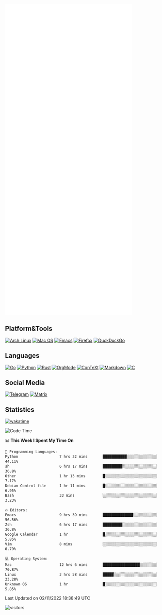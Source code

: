 ![Metrics](https://github.com/SteamedFish/SteamedFish/blob/master/github-metrics.svg)

## Platform&Tools

[![Arch Linux](https://img.shields.io/badge/ArchLinux-1793D1?logo=arch-linux&logoColor=fff&style=flat-square)](https://archlinux.org/)
[![Mac OS](https://img.shields.io/badge/MacOS-000000?style=flat-square&logo=macos&logoColor=F0F0F0)](https://www.apple.com/macos/)
[![Emacs](https://img.shields.io/badge/Emacs-%237F5AB6.svg?&style=flat-square&logo=gnu-emacs&logoColor=white)](https://www.gnu.org/software/emacs/)
[![Firefox](https://img.shields.io/badge/Firefox-FF7139?style=flat-square&logo=Firefox-Browser&logoColor=white)](https://firefox.com/)
[![DuckDuckGo](https://img.shields.io/badge/DuckDuckGo-DE5833?style=flat-square&logo=DuckDuckGo&logoColor=white)](https://duckduckgo.com/)

## Languages

[![Go](https://img.shields.io/badge/Golang-%2300ADD8.svg?style=flat-square&logo=go&logoColor=white)](https://golang.org/)
[![Python](https://img.shields.io/badge/Python-3670A0?style=flat-square&logo=python&logoColor=ffdd54)](https://www.python.org/)
[![Rust](https://img.shields.io/badge/Rust-%23000000.svg?style=flat-square&logo=rust&logoColor=white)](https://www.rust-lang.org/)
[![OrgMode](https://img.shields.io/badge/OrgMode-%23000000.svg?style=flat-square&logo=org&logoColor=white)](https://orgmode.org/)
[![ConTeXt](https://img.shields.io/badge/ConTeXt-%23008080.svg?style=flat-square&logo=latex&logoColor=white)](https://contextgarden.net/)
[![Markdown](https://img.shields.io/badge/MarkDown-%23000000.svg?style=flat-square&logo=markdown&logoColor=white)](https://daringfireball.net/projects/markdown/)
[![C](https://img.shields.io/badge/C-%2300599C.svg?style=flat-square&logo=c&logoColor=white)](https://www.iso.org/standard/74528.html)

## Social Media
[![Telegram](https://img.shields.io/badge/SteamedFish-2CA5E0?style=social&logo=telegram&logoColor=white)](https://t.me/SteamedFish)
[![Matrix](https://img.shields.io/badge/SteamedFish-2CA5E0?style=social&logo=matrix&logoColor=black)](https://matrix.to/#/@i:steamedfish.org)

## Statistics
[![wakatime](https://wakatime.com/badge/user/168280d6-fcf2-4b4f-ad3a-dc4612f35b38.svg)](https://wakatime.com/@168280d6-fcf2-4b4f-ad3a-dc4612f35b38)

<!--START_SECTION:waka-->
![Code Time](http://img.shields.io/badge/Code%20Time-2%2C105%20hrs%2057%20mins-blue)

📊 **This Week I Spent My Time On** 

```text
💬 Programming Languages: 
Python                   7 hrs 32 mins       ███████████░░░░░░░░░░░░░░   44.11% 
sh                       6 hrs 17 mins       █████████░░░░░░░░░░░░░░░░   36.8% 
Other                    1 hr 13 mins        █░░░░░░░░░░░░░░░░░░░░░░░░   7.17% 
Debian Control file      1 hr 11 mins        █░░░░░░░░░░░░░░░░░░░░░░░░   6.95% 
Bash                     33 mins             ░░░░░░░░░░░░░░░░░░░░░░░░░   3.23%

🔥 Editors: 
Emacs                    9 hrs 39 mins       ██████████████░░░░░░░░░░░   56.56% 
Zsh                      6 hrs 17 mins       █████████░░░░░░░░░░░░░░░░   36.8% 
Google Calendar          1 hr                █░░░░░░░░░░░░░░░░░░░░░░░░   5.85% 
Vim                      8 mins              ░░░░░░░░░░░░░░░░░░░░░░░░░   0.79%

💻 Operating System: 
Mac                      12 hrs 6 mins       █████████████████░░░░░░░░   70.87% 
Linux                    3 hrs 58 mins       █████░░░░░░░░░░░░░░░░░░░░   23.28% 
Unknown OS               1 hr                █░░░░░░░░░░░░░░░░░░░░░░░░   5.85%

```


 Last Updated on 02/11/2022 18:38:49 UTC
<!--END_SECTION:waka-->

![visitors](https://visitor-badge.laobi.icu/badge?page_id=SteamedFish.SteamedFish)
